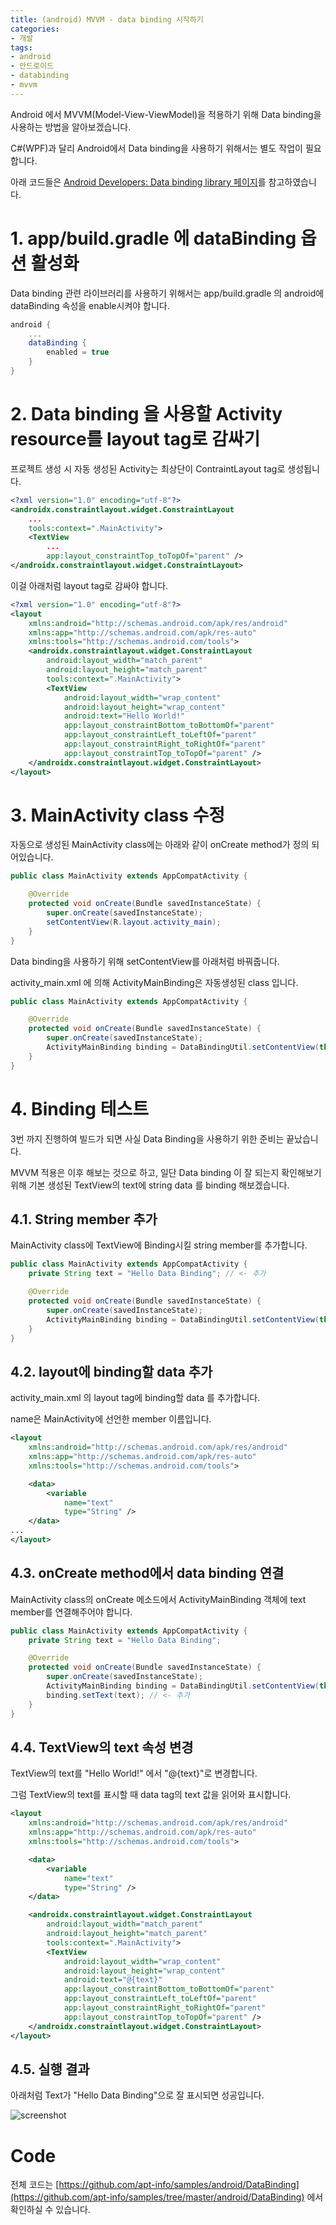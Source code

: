 ```yaml
---
title: (android) MVVM - data binding 시작하기
categories:
- 개발
tags:
- android
- 안드로이드
- databinding
- mvvm
---
```


Android 에서 MVVM(Model-View-ViewModel)을 적용하기 위해 Data binding을 사용하는 방법을 알아보겠습니다.

C#(WPF)과 달리 Android에서 Data binding을 사용하기 위해서는 별도 작업이 필요합니다.

아래 코드들은 [Android Developers: Data binding library 페이지](https://developer.android.com/topic/libraries/data-binding)를 참고하였습니다.

# 1. app/build.gradle 에 dataBinding 옵션 활성화

Data binding 관련 라이브러리를 사용하기 위해서는 app/build.gradle 의 android에 dataBinding 속성을 enable시켜야 합니다.

```gradle
android {
    ...
    dataBinding {
        enabled = true
    }
}
```

# 2. Data binding 을 사용할 Activity resource를 layout tag로 감싸기

프로젝트 생성 시 자동 생성된 Activity는 최상단이 ContraintLayout tag로 생성됩니다.

```xml
<?xml version="1.0" encoding="utf-8"?>
<androidx.constraintlayout.widget.ConstraintLayout
    ...
    tools:context=".MainActivity">
    <TextView
        ...
        app:layout_constraintTop_toTopOf="parent" />
</androidx.constraintlayout.widget.ConstraintLayout>
```

이걸 아래처럼 layout tag로 감싸야 합니다.

```xml
<?xml version="1.0" encoding="utf-8"?>
<layout
    xmlns:android="http://schemas.android.com/apk/res/android"
    xmlns:app="http://schemas.android.com/apk/res-auto"
    xmlns:tools="http://schemas.android.com/tools">
    <androidx.constraintlayout.widget.ConstraintLayout
        android:layout_width="match_parent"
        android:layout_height="match_parent"
        tools:context=".MainActivity">
        <TextView
            android:layout_width="wrap_content"
            android:layout_height="wrap_content"
            android:text="Hello World!"
            app:layout_constraintBottom_toBottomOf="parent"
            app:layout_constraintLeft_toLeftOf="parent"
            app:layout_constraintRight_toRightOf="parent"
            app:layout_constraintTop_toTopOf="parent" />
    </androidx.constraintlayout.widget.ConstraintLayout>
</layout>
```

# 3. MainActivity class 수정

자동으로 생성된 MainActivity class에는 아래와 같이 onCreate method가 정의 되어있습니다.

```java
public class MainActivity extends AppCompatActivity {

    @Override
    protected void onCreate(Bundle savedInstanceState) {
        super.onCreate(savedInstanceState);
        setContentView(R.layout.activity_main);
    }
}
```

Data binding을 사용하기 위해 setContentView를 아래처럼 바꿔줍니다.

activity_main.xml 에 의해 ActivityMainBinding은 자동생성된 class 입니다.

```java
public class MainActivity extends AppCompatActivity {

    @Override
    protected void onCreate(Bundle savedInstanceState) {
        super.onCreate(savedInstanceState);
        ActivityMainBinding binding = DataBindingUtil.setContentView(this, R.layout.activity_main);
    }
}
```

# 4. Binding 테스트

3번 까지 진행하여 빌드가 되면 사실 Data Binding을 사용하기 위한 준비는 끝났습니다.

MVVM 적용은 이후 해보는 것으로 하고, 일단 Data binding 이 잘 되는지 확인해보기 위해 기본 생성된 TextView의 text에 string data 를 binding 해보겠습니다.

## 4.1. String member 추가

MainActivity class에 TextView에 Binding시킬 string member를 추가합니다.

```java
public class MainActivity extends AppCompatActivity {
    private String text = "Hello Data Binding"; // <- 추가

    @Override
    protected void onCreate(Bundle savedInstanceState) {
        super.onCreate(savedInstanceState);
        ActivityMainBinding binding = DataBindingUtil.setContentView(this, R.layout.activity_main);
    }
}
```

## 4.2. layout에 binding할 data 추가

activity_main.xml 의 layout tag에 binding할 data 를 추가합니다.

name은 MainActivity에 선언한 member 이름입니다.

```xml
<layout
    xmlns:android="http://schemas.android.com/apk/res/android"
    xmlns:app="http://schemas.android.com/apk/res-auto"
    xmlns:tools="http://schemas.android.com/tools">

    <data>
        <variable
            name="text"
            type="String" />
    </data>
...
</layout>
```

## 4.3. onCreate method에서 data binding 연결

MainActivity class의 onCreate 메소드에서 ActivityMainBinding 객체에 text member를 연결해주어야 합니다.

```java
public class MainActivity extends AppCompatActivity {
    private String text = "Hello Data Binding";

    @Override
    protected void onCreate(Bundle savedInstanceState) {
        super.onCreate(savedInstanceState);
        ActivityMainBinding binding = DataBindingUtil.setContentView(this, R.layout.activity_main);
        binding.setText(text); // <- 추가
    }
}
```

## 4.4. TextView의 text 속성 변경

TextView의 text를 "Hello World!" 에서 "@{text}"로 변경합니다.

그럼 TextView의 text를 표시할 때 data tag의 text 값을 읽어와 표시합니다.

```xml
<layout
    xmlns:android="http://schemas.android.com/apk/res/android"
    xmlns:app="http://schemas.android.com/apk/res-auto"
    xmlns:tools="http://schemas.android.com/tools">

    <data>
        <variable
            name="text"
            type="String" />
    </data>

    <androidx.constraintlayout.widget.ConstraintLayout
        android:layout_width="match_parent"
        android:layout_height="match_parent"
        tools:context=".MainActivity">
        <TextView
            android:layout_width="wrap_content"
            android:layout_height="wrap_content"
            android:text="@{text}"
            app:layout_constraintBottom_toBottomOf="parent"
            app:layout_constraintLeft_toLeftOf="parent"
            app:layout_constraintRight_toRightOf="parent"
            app:layout_constraintTop_toTopOf="parent" />
    </androidx.constraintlayout.widget.ConstraintLayout>
</layout>
```

## 4.5. 실행 결과

아래처럼 Text가 "Hello Data Binding"으로 잘 표시되면 성공입니다.

![screenshot](https://apt-info.github.io/images/2019-09-03-android-data-binding/1.png)


# Code

전체 코드는 [https://github.com/apt-info/samples/android/DataBinding](https://github.com/apt-info/samples/tree/master/android/DataBinding) 에서 확인하실 수 있습니다.